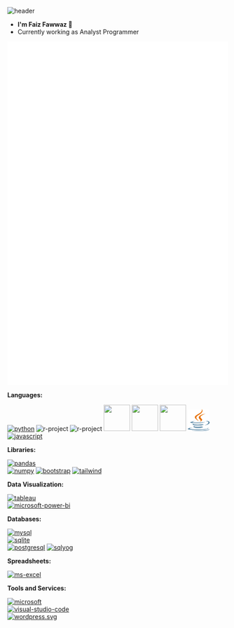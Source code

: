 ![header](https://capsule-render.vercel.app/api?text=Hi%20there&type=waving&color=0:04619f,100:000000&height=250&section=header&fontSize=70&animation=scaleIn&fontColor=ffffff)
- **I'm Faiz Fawwaz 👋**
- Currently working as Analyst Programmer

<p>
  <img align="center" src="https://github.com/FaizFawwaz/github-stats/blob/master/generated/overview.svg">
  <img align="center" src="https://github.com/FaizFawwaz/github-stats/blob/master/generated/languages.svg">
</p>

                     
**Languages:**

[<img src='https://raw.githubusercontent.com/gilbarbara/logos/master/logos/python.svg' alt='python' height='50' width='50'>](https://www.python.org/)
<img width="60" height="60" src="https://img.icons8.com/fluency/48/r-project.png" alt="r-project"/>
<img width="60" height="60" src="https://img.icons8.com/?size=100&id=EAUyKy3IwmqM&format=png&color=000000" alt="r-project"/>
<img width="60" height="60" src="https://img.icons8.com/?size=100&id=fAMVO_fuoOuC&format=png&color=000000" />
<img width="60" height="60" src="https://img.icons8.com/?size=100&id=21278&format=png&color=000000" />
<img width="60" height="60" src="https://img.icons8.com/?size=100&id=13679&format=png&color=000000" />
[<img src='https://raw.githubusercontent.com/gilbarbara/logos/master/logos/java.svg' alt='java' height='50' width='50'>](https://www.java.com/)
[<img src='https://raw.githubusercontent.com/gilbarbara/logos/master/logos/javascript.svg' alt='javascript' height='50' width='50'>](https://developer.mozilla.org/en-US/docs/Web/JavaScript)

**Libraries:**

[<img src='https://raw.githubusercontent.com/gilbarbara/logos/master/logos/pandas.svg' alt='pandas' height='80' width='100'>](https://pandas.pydata.org/)  
[<img src='https://raw.githubusercontent.com/gilbarbara/logos/master/logos/numpy.svg' alt='numpy' height='80' width='100'>](https://numpy.org/doc/stable/index.html)
[<img src='https://raw.githubusercontent.com/gilbarbara/logos/master/logos/bootstrap.svg' alt='bootstrap' height='50' width='50'>](https://getbootstrap.com/)
[<img src='https://raw.githubusercontent.com/gilbarbara/logos/master/logos/tailwindcss-icon.svg' alt='tailwind' height='50' width='50'>](https://tailwindcss.com/)

**Data Visualization:**

[<img src='https://raw.githubusercontent.com/gilbarbara/logos/master/logos/tableau.svg' alt='tableau' height='80' width='100'>](https://public.tableau.com/)  
[<img src='https://raw.githubusercontent.com/gilbarbara/logos/master/logos/microsoft-power-bi.svg' alt='microsoft-power-bi' height='50' width='50'>](https://www.microsoft.com/en-us/power-platform/products/power-bi/)     



**Databases:**

[<img src='https://raw.githubusercontent.com/gilbarbara/logos/master/logos/mysql.svg' alt='mysql' height='60' width='60'>](https://www.mysql.com/)    
[<img src='https://raw.githubusercontent.com/gilbarbara/logos/master/logos/sqlite.svg' alt='sqlite' height='60' width='60'>](https://www.sqlite.org/index.html)   
[<img src='https://raw.githubusercontent.com/gilbarbara/logos/master/logos/postgresql.svg' alt='postgresql' height='50' width='50'>](https://www.postgresql.org/)
[<img src='https://raw.githubusercontent.com/gilbarbara/logos/master/logos/sql-yog.svg' alt='sqlyog' height='50' width='50'>](https://www.webyog.com/product/sqlyog)

**Spreadsheets:**

[<img width="60" height="60" src="https://img.icons8.com/fluency/48/ms-excel.png" alt="ms-excel"/>](https://www.microsoft.com/en-my/microsoft-365/excel) 


**Tools and Services:**

 [<img src='https://raw.githubusercontent.com/gilbarbara/logos/master/logos/microsoft.svg' alt='microsoft' height='80' width='100'>](https://www.office.com/)    
 [<img src='https://raw.githubusercontent.com/gilbarbara/logos/master/logos/visual-studio-code.svg' alt='visual-studio-code' height='50' width='50'>](https://code.visualstudio.com/)    
 [<img src='https://raw.githubusercontent.com/gilbarbara/logos/master/logos/wordpress.svg' alt='wordpress.svg' height='80' width='100'>](https://wordpress.org/) 
